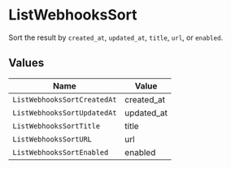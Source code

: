 # ListWebhooksSort

Sort the result by `created_at`, `updated_at`, `title`, `url`, or `enabled`.


## Values

| Name                        | Value                       |
| --------------------------- | --------------------------- |
| `ListWebhooksSortCreatedAt` | created_at                  |
| `ListWebhooksSortUpdatedAt` | updated_at                  |
| `ListWebhooksSortTitle`     | title                       |
| `ListWebhooksSortURL`       | url                         |
| `ListWebhooksSortEnabled`   | enabled                     |